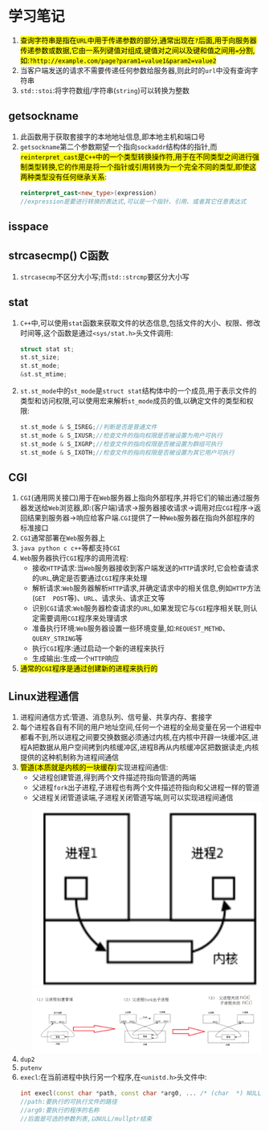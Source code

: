 # 学习笔记
1. <mark>查询字符串是指在`URL`中用于传递参数的部分,通常出现在`?`后面,用于向服务器传递参数或数据,它由一系列键值对组成,键值对之间以及键和值之间用`=`分割,如:`?http://example.com/page?param1=value1&param2=value2`</mark>
2. 当客户端发送的请求不需要传递任何参数给服务器,则此时的`url`中没有查询字符串
3. `std::stoi`:将字符数组/字符串(`string`)可以转换为整数
## getsockname
1. 此函数用于获取套接字的本地地址信息,即本地主机和端口号
2. `getsockname`第二个参数期望一个指向`sockaddr`结构体的指针,而<mark>`reinterpret_cast`是`C++`中的一个类型转换操作符,用于在不同类型之间进行强制类型转换,它的作用是将一个指针或引用转换为一个完全不同的类型,即使这两种类型没有任何继承关系</mark>:
   ```C++
   reinterpret_cast<new_type>(expression)
   //expression是要进行转换的表达式,可以是一个指针、引用、或者其它任意表达式
   ```
## isspace

## strcasecmp()  C函数
1. `strcasecmp`不区分大小写;而`std::strcmp`要区分大小写

##  stat
1. `C++`中,可以使用`stat`函数来获取文件的状态信息,包括文件的大小、权限、修改时间等,这个函数是通过`<sys/stat.h>`头文件调用:
   ```C++
   struct stat st;
   st.st_size;
   st.st_mode;
   &st.st_mtime;
   ```
2. `st.st_mode`中的`st_mode`是`struct stat`结构体中的一个成员,用于表示文件的类型和访问权限,可以使用宏来解析`st_mode`成员的值,以确定文件的类型和权限:
   ```C++
   st.st_mode & S_ISREG;//判断是否是普通文件
   st.st_mode & S_IXUSR;//检查文件的指向权限是否被设置为用户可执行
   st.st_mode & S_IXGRP;//检查文件的指向权限是否被设置为群组可执行
   st.st_mode & S_IXOTH;//检查文件的指向权限是否被设置为其它用户可执行
   ```
## CGI
1. `CGI`(通用网关接口)用于在`Web`服务器上指向外部程序,并将它们的输出通过服务器发送给`Web`浏览器,即:(客户端)请求->服务器接收请求->调用对应`CGI`程序->返回结果到服务器->响应给客户端.`CGI`提供了一种`Web`服务器在指向外部程序的标准接口
2. `CGI`通常部署在`Web`服务器上
3. `java python c c++`等都支持`CGI`
4. `Web`服务器执行`CGI`程序的调用流程:
   * 接收`HTTP`请求:当`Web`服务器接收到客户端发送的`HTTP`请求时,它会检查请求的`URL`,确定是否要通过`CGI`程序来处理
   * 解析请求:`Web`服务器解析`HTTP`请求,并确定请求中的相关信息,例如`HTTP`方法(`GET  POST`等)、`URL`、请求头、请求正文等
   * 识别`CGI`请求:`Web`服务器检查请求的`URL`,如果发现它与`CGI`程序相关联,则认定需要调用`CGI`程序来处理请求
   * 准备执行环境:`Web`服务器设置一些环境变量,如:`REQUEST_METHD`、`QUERY_STRING`等
   * 执行`CGI`程序:通过启动一个新的进程来执行
   * 生成输出:生成一个`HTTP`响应
5. <mark>通常的`CGI`程序是通过创建新的进程来执行的</mark>

## Linux进程通信
1. 进程间通信方式:管道、消息队列、信号量、共享内存、套接字
2. 每个进程各自有不同的用户地址空间,任何一个进程的全局变量在另一个进程中都看不到,所以进程之间要交换数据必须通过内核,在内核中开辟一块缓冲区,进程A把数据从用户空间拷到内核缓冲区,进程B再从内核缓冲区把数据读走,内核提供的这种机制称为进程间通信
3. <mark>管道(本质就是内核的一块缓存)</mark>实现进程间通信:
   * 父进程创建管道,得到两个文件描述符指向管道的两端
   * 父进程`fork`出子进程,子进程也有两个文件描述符指向和父进程一样的管道
   * 父进程关闭管道读端,子进程关闭管道写端,则可以实现进程间通信 
   ![](2024-03-27-23-33-24.png)
   ![](pipe.png)
4. `dup2`
5. `putenv`
6. `execl`:在当前进程中执行另一个程序,在`<unistd.h>`头文件中:
   ```C++
   int execl(const char *path, const char *arg0, ... /* (char  *) NULL */);
   //path:要执行的可执行文件的路径
   //arg0:要执行的程序的名称
   //后面是可选的参数列表,以NULL/mullptr结束
   ```




